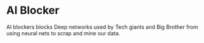 # AI Blocker 

AI blockers blocks Deep networks used by Tech giants and Big Brother from using neural nets 
to scrap and mine our data. 

